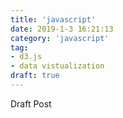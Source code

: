 ```yaml
---
title: 'javascript'
date: 2019-1-3 16:21:13
category: 'javascript'
tag: 
- d3.js
- data vistualization
draft: true
---
```


Draft Post
